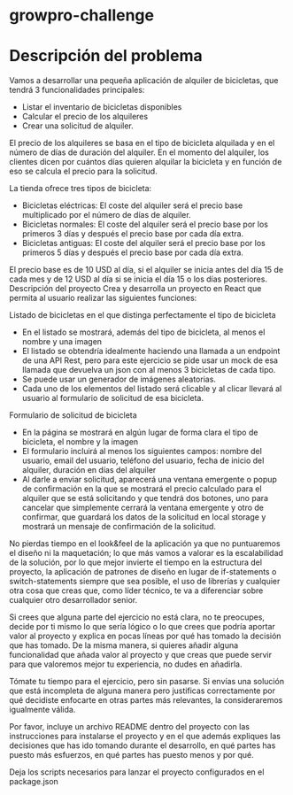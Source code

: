 # growpro-challenge

# Descripción del problema
Vamos a desarrollar una pequeña aplicación de alquiler de bicicletas, que tendrá 3 funcionalidades principales:

- Listar el inventario de bicicletas disponibles
- Calcular el precio de los alquileres
- Crear una solicitud de alquiler.

El precio de los alquileres se basa en el tipo de bicicleta alquilada y en el número de días de duración del alquiler. En el momento del alquiler, los clientes dicen por cuántos días quieren alquilar la bicicleta y en función de eso se calcula el precio para la solicitud.

La tienda ofrece tres tipos de bicicleta:
- Bicicletas eléctricas: El coste del alquiler será el precio base multiplicado por el número de días de alquiler.  
- Bicicletas normales: El coste del alquiler será el precio base por los primeros 3 días y después el precio base por cada día extra.
- Bicicletas antiguas: El coste del alquiler será el precio base por los primeros 5 días y después el precio base por cada día extra.

El precio base es de 10 USD al día, si el alquiler se inicia antes del día 15 de cada mes y de 12 USD al día si se inicia el día 15 o los días posteriores.
Descripción del proyecto
Crea y desarrolla un proyecto en React que permita al usuario realizar las siguientes funciones:

Listado de bicicletas en el que distinga perfectamente el tipo de bicicleta
  - En el listado se mostrará, además del tipo de bicicleta, al menos el nombre y una imagen
  - El listado se obtendría idealmente haciendo una llamada a un endpoint de una API Rest, pero para este ejercicio se pide usar un mock de esa llamada que devuelva un json con al menos 3 bicicletas de cada tipo.
  - Se puede usar un generador de imágenes aleatorias. 
  - Cada uno de los elementos del listado será clicable y al clicar llevará al usuario al formulario de solicitud de esa bicicleta.

Formulario de solicitud de bicicleta
  - En la página se mostrará en algún lugar de forma clara el tipo de bicicleta, el nombre y la imagen
  - El formulario incluirá al menos los siguientes campos: nombre del usuario, email del usuario, teléfono del usuario, fecha de inicio del alquiler, duración en días del alquiler
  - Al darle a enviar solicitud, aparecerá una ventana emergente o popup de confirmación en la que se mostrará el precio calculado para el alquiler que se está solicitando y que tendrá dos botones, uno para cancelar que simplemente cerrará la ventana emergente y otro de confirmar, que guardará los datos de la solicitud en local storage y mostrará un mensaje de confirmación de la solicitud.

No pierdas tiempo en el look&feel de la aplicación ya que no puntuaremos el diseño ni la maquetación; lo que más vamos a valorar es la escalabilidad de la solución, por lo que mejor invierte el tiempo en la estructura del proyecto, la aplicación de patrones de diseño en lugar de if-statements o switch-statements siempre que sea posible, el uso de librerías y cualquier otra cosa que creas que, como líder técnico, te va a diferenciar sobre cualquier otro desarrollador senior. 

Si crees que alguna parte del ejercicio no está clara, no te preocupes, decide por ti mismo lo que sería lógico o
lo que crees que podría aportar valor al proyecto y explica en pocas líneas por qué has tomado la decisión que has tomado. De la misma manera, si quieres añadir alguna funcionalidad que añada valor al proyecto y que creas que puede servir para que valoremos mejor tu experiencia, no dudes en añadirla.

Tómate tu tiempo para el ejercicio, pero sin pasarse. Si envías una solución que está incompleta de alguna manera pero justificas correctamente por qué decidiste enfocarte en otras partes más relevantes, la consideraremos igualmente válida.

Por favor, incluye un archivo README dentro del proyecto con las instrucciones para instalarse el proyecto y en el que además expliques las decisiones que has ido tomando durante el desarrollo, en qué partes has puesto más esfuerzos, en qué partes has puesto menos y por qué.

Deja los scripts necesarios para lanzar el proyecto configurados en el package.json
